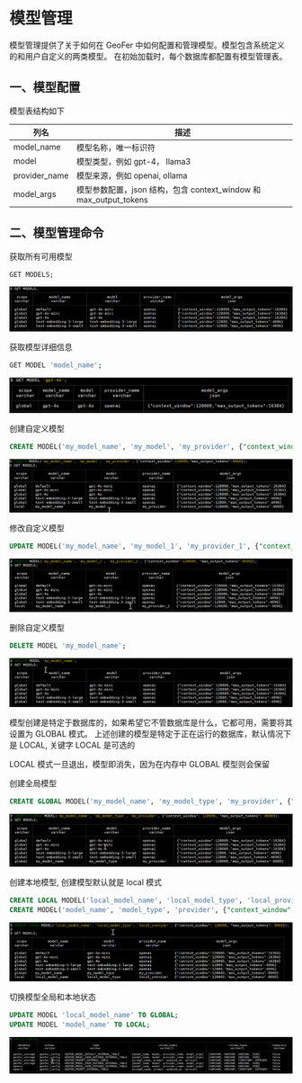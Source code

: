 

# 模型管理

模型管理提供了关于如何在 GeoFer 中如何配置和管理模型。模型包含系统定义的和用户自定义的两类模型。
在初始加载时，每个数据库都配置有模型管理表。

## 一、模型配置

模型表结构如下


| 列名            | 描述                                                   |
|---------------|------------------------------------------------------|
| model_name    | 模型名称，唯一标识符                                           |
| model         | 模型类型，例如 gpt-4， llama3                                |
| provider_name | 模型来源，例如 openai, ollama                               |
| model_args    | 模型参数配置，json 结构，包含 context_window 和 max_output_tokens |


## 二、模型管理命令

获取所有可用模型
```sql
GET MODELS;
```

![获取全部模型.png](images/获取全部模型.png)

获取模型详细信息
```sql
GET MODEL 'model_name';
```

![获取模型详细信息.png](images/获取模型详细信息.png)

创建自定义模型
```sql
CREATE MODEL('my_model_name', 'my_model', 'my_provider', {"context_window":128000,"max_output_tokens":8000});
```

![创建自定义模型.png](images/创建自定义模型.png)


修改自定义模型
```sql
UPDATE MODEL('my_model_name', 'my_model_1', 'my_provider_1', {"context_window":128600, "max_output_tokens":9600});
```

![修改自定义模型.png](images/修改自定义模型.png)

删除自定义模型
```sql
DELETE MODEL 'my_model_name';
```

![删除自定义模型.png](images/删除自定义模型.png)

模型创建是特定于数据库的，如果希望它不管数据库是什么，它都可用，需要将其设置为 GLOBAL 模式。
上述创建的模型是特定于正在运行的数据库，默认情况下是 LOCAL, 关键字 LOCAL 是可选的

LOCAL 模式一旦退出，模型即消失，因为在内存中
GLOBAL 模型则会保留

创建全局模型
```sql
CREATE GLOBAL MODEL('my_model_name', 'my_model_type', 'my_provider', {"context_window": 128000, "max_output_tokens": 8000});
```

![创建全局自定义模型.png](images/创建全局自定义模型.png)

创建本地模型, 创建模型默认就是 local 模式

```sql
CREATE LOCAL MODEL('local_model_name', 'local_model_type', 'local_provider', {"context_window": 128000, "max_output_tokens": 8000});
CREATE MODEL('model_name', 'model_type', 'provider', {"context_window": 128000, "max_output_tokens": 8000});
```

![创建局部自定义模型.png](images/创建局部自定义模型.png)

切换模型全局和本地状态

```sql
UPDATE MODEL 'local_model_name' TO GLOBAL;
UPDATE MODEL 'model_name' TO LOCAL;
```


![切换模型scope状态.png](images/切换模型scope状态.png)
